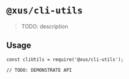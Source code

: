 # `@xus/cli-utils`

> TODO: description

## Usage

```
const cliUtils = require('@xus/cli-utils');

// TODO: DEMONSTRATE API
```
